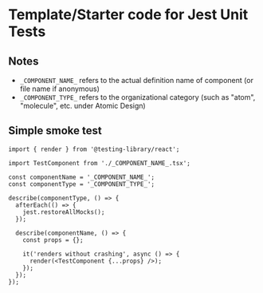 # Template/Starter code for Jest Unit Tests

## Notes

- `_COMPONENT_NAME_` refers to the actual definition name of component (or file name if anonymous)
- `_COMPONENT_TYPE_` refers to the organizational category (such as "atom", "molecule", etc. under Atomic Design)

## Simple smoke test

```tsx
import { render } from '@testing-library/react';

import TestComponent from './_COMPONENT_NAME_.tsx';

const componentName = '_COMPONENT_NAME_';
const componentType = '_COMPONENT_TYPE_';

describe(componentType, () => {
  afterEach(() => {
    jest.restoreAllMocks();
  });

  describe(componentName, () => {
    const props = {};

    it('renders without crashing', async () => {
      render(<TestComponent {...props} />);
    });
  });
});
```
